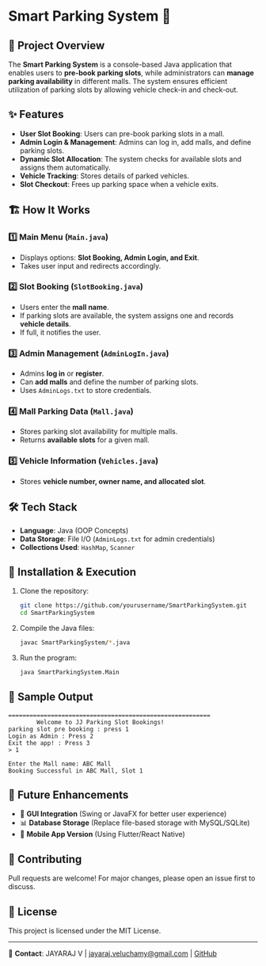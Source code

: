 # Smart Parking System 🚗

## 📌 Project Overview
The **Smart Parking System** is a console-based Java application that enables users to **pre-book parking slots**, while administrators can **manage parking availability** in different malls. The system ensures efficient utilization of parking slots by allowing vehicle check-in and check-out.

## ✨ Features
- **User Slot Booking**: Users can pre-book parking slots in a mall.
- **Admin Login & Management**: Admins can log in, add malls, and define parking slots.
- **Dynamic Slot Allocation**: The system checks for available slots and assigns them automatically.
- **Vehicle Tracking**: Stores details of parked vehicles.
- **Slot Checkout**: Frees up parking space when a vehicle exits.

## 🏗 How It Works

### 1️⃣ Main Menu (`Main.java`)
- Displays options: **Slot Booking, Admin Login, and Exit**.
- Takes user input and redirects accordingly.

### 2️⃣ Slot Booking (`SlotBooking.java`)
- Users enter the **mall name**.
- If parking slots are available, the system assigns one and records **vehicle details**.
- If full, it notifies the user.

### 3️⃣ Admin Management (`AdminLogIn.java`)
- Admins **log in** or **register**.
- Can **add malls** and define the number of parking slots.
- Uses `AdminLogs.txt` to store credentials.

### 4️⃣ Mall Parking Data (`Mall.java`)
- Stores parking slot availability for multiple malls.
- Returns **available slots** for a given mall.

### 5️⃣ Vehicle Information (`Vehicles.java`)
- Stores **vehicle number, owner name, and allocated slot**.

## 🛠 Tech Stack
- **Language**: Java (OOP Concepts)
- **Data Storage**: File I/O (`AdminLogs.txt` for admin credentials)
- **Collections Used**: `HashMap`, `Scanner`

## 🚀 Installation & Execution
1. Clone the repository:
   ```sh
   git clone https://github.com/yourusername/SmartParkingSystem.git
   cd SmartParkingSystem
   ```
2. Compile the Java files:
   ```sh
   javac SmartParkingSystem/*.java
   ```
3. Run the program:
   ```sh
   java SmartParkingSystem.Main
   ```

## 📌 Sample Output
```
=========================================================
		Welcome to JJ Parking Slot Bookings!
parking slot pre booking : press 1
Login as Admin : Press 2
Exit the app! : Press 3
> 1

Enter the Mall name: ABC Mall
Booking Successful in ABC Mall, Slot 1
```

## 📌 Future Enhancements
- 🏢 **GUI Integration** (Swing or JavaFX for better user experience)
- 📊 **Database Storage** (Replace file-based storage with MySQL/SQLite)
- 📲 **Mobile App Version** (Using Flutter/React Native)

## 🤝 Contributing
Pull requests are welcome! For major changes, please open an issue first to discuss.

## 📜 License
This project is licensed under the MIT License.

---
📧 **Contact**: JAYARAJ V | jayaraj.veluchamy@gmail.com | [GitHub](https://github.com/jayaraj-v)

